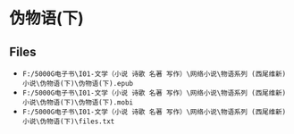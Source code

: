 # 伪物语(下)

## Files

- `F:/5000G电子书\I01-文学（小说 诗歌 名著 写作）\网络小说\物语系列 (西尾维新) 小说\伪物语(下)\伪物语(下).epub`
- `F:/5000G电子书\I01-文学（小说 诗歌 名著 写作）\网络小说\物语系列 (西尾维新) 小说\伪物语(下)\伪物语(下).mobi`
- `F:/5000G电子书\I01-文学（小说 诗歌 名著 写作）\网络小说\物语系列 (西尾维新) 小说\伪物语(下)\files.txt`
